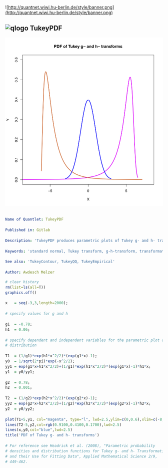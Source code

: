 ![http://quantnet.wiwi.hu-berlin.de/style/banner.png](http://quantnet.wiwi.hu-berlin.de/style/banner.png)

## ![qlogo](http://quantnet.wiwi.hu-berlin.de/graphics/quantlogo.png) **TukeyPDF**

![Picture1](TukeyPDF.png)

```yaml

Name of Quantlet: TukeyPDF

Published in: Gitlab

Description: 'TukeyPDF produces parametric plots of Tukey g- and h- transformed variables.'

Keywords: 'standard normal, Tukey transform, g-h-transform, transformation, visualisation'

See also: 'TukeyContour, TukeyQQ, TukeyEmpirical'

Author: Awdesch Melzer
```


```R
# clear history
rm(list=ls(all=T))
graphics.off()

x   = seq(-3,3,length=2000);

# specify values for g and h

g1  = -0.78;
h1  = 0.06;

# specify dependent and independent variables for the parametric plot of a
# distribution

T1  = (1/g1)*exp(h1*x^2/2)*(exp(g1*x)-1);      
y0  = 1/sqrt(2*pi)*exp(-x^2/2);
yy1 = exp(g1*x+h1*x^2/2)+(1/g1)*exp(h1*x^2/2)*(exp(g1*x)-1)*h1*x;
y1  = y0/yy1;    

g2  = 0.78;
h2  = 0.001;

T2  = (1/g2)*exp(h2*x^2/2)*(exp(g2*x)-1);    
yy2 = exp(g2*x+h2*x^2/2)+(1/g2)*exp(h2*x^2/2)*(exp(g2*x)-1)*h2*x;
y2  = y0/yy2;  

plot(T1+5,y1, col="magenta", type="l", lwd=2.5,ylim=c(0,0.6),xlim=c(-8,8),xlab="X", ylab="Y")
lines(T2-5,y2,col=rgb(0.9100,0.4100,0.1700),lwd=2.5)
lines(x,y0,col="blue",lwd=2.5)
title('PDF of Tukey g- and h- transforms')

# For reference see Headrick et al. (2008), "Parametric probability
# densities and distribution functions for Tukey g- and h- Transformations
# and their Use for Fitting Data", Applied Mathematical Science 2/9,
# 449-462.

```
